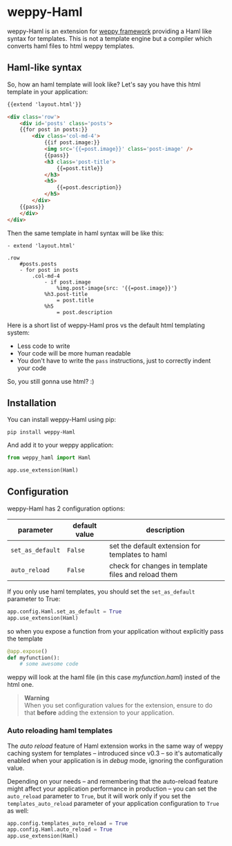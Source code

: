 # weppy-Haml

weppy-Haml is an extension for [weppy framework](http://weppy.org) providing a Haml like syntax for templates. This is not a template engine but a compiler which converts haml files to html weppy templates.

## Haml-like syntax

So, how an haml template will look like? Let's say you have this html template in your application:

```html
{{extend 'layout.html'}}

<div class='row'>
    <div id='posts' class='posts'>
    {{for post in posts:}}
        <div class='col-md-4'>
            {{if post.image:}}
            <img src='{{=post.image}}' class='post-image' />
            {{pass}}
            <h3 class='post-title'>
                {{=post.title}}
            </h3>
            <h5>
                {{=post.description}}
            </h5>
        </div>
    {{pass}}
    </div>
</div>
``` 

Then the same template in haml syntax will be like this:

```haml
- extend 'layout.html'

.row
    #posts.posts
    - for post in posts
        .col-md-4
            - if post.image
                %img.post-image{src: '{{=post.image}}'}
            %h3.post-title
                = post.title
            %h5
                = post.description
``` 

Here is a short list of weppy-Haml pros vs the default html templating system:

* Less code to write
* Your code will be more human readable
* You don't have to write the `pass` instructions, just to correctly indent your code

So, you still gonna use html? :)

## Installation

You can install weppy-Haml using pip:

    pip install weppy-Haml

And add it to your weppy application:

```python
from weppy_haml import Haml

app.use_extension(Haml)
```

## Configuration

weppy-Haml has 2 configuration options:

| parameter | default value | description |
| --- | --- | --- |
| `set_as_default` | `False` | set the default extension for templates to haml |
| `auto_reload` | `False` | check for changes in template files and reload them |

If you only use haml templates, you should set the `set_as_default` parameter to True:

```python
app.config.Haml.set_as_default = True
app.use_extension(Haml)
```

so when you expose a function from your application without explicitly pass the template

```python
@app.expose()
def myfunction():
    # some awesome code
```

weppy will look at the haml file (in this case *myfunction.haml*) insted of the html one.

> **Warning**   
> When you set configuration values for the extension, ensure to do that **before** adding the extension to your application.

### Auto reloading haml templates

The *auto reload* feature of Haml extension works in the same way of weppy caching system for templates – introduced since v0.3 – so it's automatically enabled when your application is in *debug* mode, ignoring the configuration value.

Depending on your needs – and remembering that the auto-reload feature might affect your application performance in production – you can set the `auto_reload` parameter to `True`, but it will work only if you set the `templates_auto_reload` parameter of your application configuration to `True` as well:

```python
app.config.templates_auto_reload = True
app.config.Haml.auto_reload = True
app.use_extension(Haml)
```
